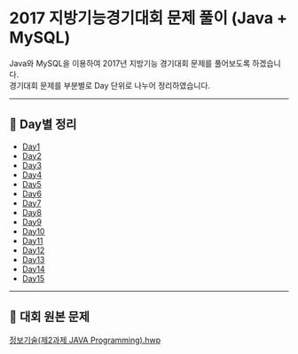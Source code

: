 # 2017 지방기능경기대회 문제 풀이 (Java + MySQL)

Java와 MySQL을 이용하여 2017년 지방기능 경기대회 문제를 풀어보도록 하겠습니다.  
경기대회 문제를 부분별로 Day 단위로 나누어 정리하였습니다.  

---

## 📂 Day별 정리
- [Day1](Day1/Day1.md)
- [Day2](Day2/Day2.md)
- [Day3](Day3/Day3.md)
- [Day4](Day4/Day4.md)
- [Day5](Day5/Day5.md)
- [Day6](Day6/Day6.md)
- [Day7](Day7/Day7.md)
- [Day8](Day8/Day8.md)
- [Day9](Day9/Day9.md)
- [Day10](Day10/Day10.md)
- [Day11](Day11/Day11.md)
- [Day12](Day12/Day12.md)
- [Day13](Day13/Day13.md)
- [Day14](Day14/Day14.md)
- [Day15](Day15/Day15.md)

---

## 📑 대회 원본 문제
[정보기술(제2과제 JAVA Programming).hwp](https://github.com/junhyeok1667/JDBC-PROJECT-cafe-/blob/main/%EC%A0%95%EB%B3%B4%EA%B8%B0%EC%88%A0(%EC%A0%9C2%EA%B3%BC%EC%A0%9C).hwp)
